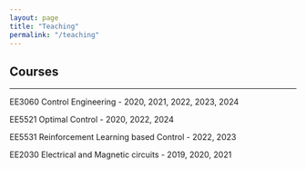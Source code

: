 ```yaml
---
layout: page
title: "Teaching"
permalink: "/teaching"
---
```


## Courses
----------------

EE3060 Control Engineering - 2020, 2021, 2022, 2023, 2024

EE5521 Optimal Control - 2020, 2022, 2024

EE5531 Reinforcement Learning based Control - 2022, 2023

EE2030 Electrical and Magnetic circuits - 2019, 2020, 2021

